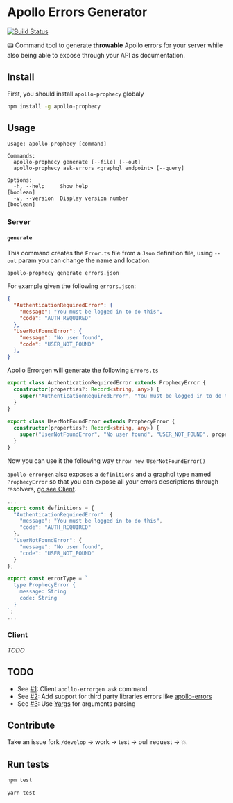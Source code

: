 # Apollo Errors Generator

[![Build Status](https://travis-ci.com/theGlenn/apollo-prophecy.svg?branch=master)](https://travis-ci.com/theGlenn/apollo-prophecy)

📟 Command tool to generate **throwable** Apollo errors for your server while also being able to expose through your API as documentation.

## Install
First, you should install `apollo-prophecy` globaly

```sh
npm install -g apollo-prophecy
```

## Usage

```
Usage: apollo-prophecy [command]

Commands:
  apollo-prophecy generate [--file] [--out]
  apollo-prophecy ask-errors <graphql endpoint> [--query]

Options:
  -h, --help     Show help                                             [boolean]
  -v, --version  Display version number                                [boolean]
```

### Server
#### `generate`
This command creates the `Error.ts` file from a `Json` definition file, using `--out` param you can change the name and location.

```sh
apollo-prophecy generate errors.json
```

For example given the following `errors.json`:

```json
{
  "AuthenticationRequiredError": {
    "message": "You must be logged in to do this",
    "code": "AUTH_REQUIRED"
  },
  "UserNotFoundError": {
    "message": "No user found",
    "code": "USER_NOT_FOUND"
  },
}
```

Apollo Errorgen will generate the following `Errors.ts`

```ts
export class AuthenticationRequiredError extends ProphecyError {
  constructor(properties?: Record<string, any>) {
    super("AuthenticationRequiredError", "You must be logged in to do this","AUTH_REQUIRED", properties);
  }
}
  
export class UserNotFoundError extends ProphecyError {
  constructor(properties?: Record<string, any>) {
    super("UserNotFoundError", "No user found", "USER_NOT_FOUND", properties);
  }
}
```

Now you can use it the following way `throw new UserNotFoundError()`

`apollo-errorgen` also exposes a `definitions` and a graphql type named `ProphecyError` so that you can expose all your errors descriptions through resolvers, [go see Client](###client).

```ts
...
export const definitions = {
  "AuthenticationRequiredError": {
    "message": "You must be logged in to do this",
    "code": "AUTH_REQUIRED"
  },
  "UserNotFoundError": {
    "message": "No user found",
    "code": "USER_NOT_FOUND"
  }
};

export const errorType = `
  type ProphecyError {
    message: String
    code: String
  }
`;
...
```

### Client
*TODO*

## TODO
* See [#1][i1]: Client `apollo-errorgen ask` command
* See [#2][i2]: Add support for third party libraries errors like [apollo-errors](https://github.com/thebigredgeek/apollo-errors)
* See [#3][i3]: Use [Yargs](https://github.com/yargs/yargs) for arguments parsing

[i1]: https://github.com/theGlenn/apollo-prophecy/issues/1
[i2]: https://github.com/theGlenn/apollo-prophecy/issues/2
[i3]: https://github.com/theGlenn/apollo-prophecy/issues/3

## Contribute
Take an issue fork `/develop` -> work -> test -> pull request -> 💥

## Run tests
```sh
npm test
```

```sh
yarn test
```